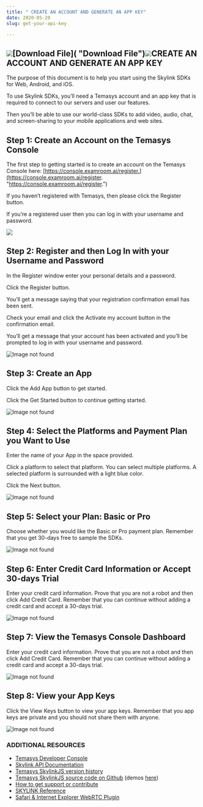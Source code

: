 ```yaml
---
title: " CREATE AN ACCOUNT AND GENERATE AN APP KEY"
date: 2020-05-20
slug: get-your-api-key

---
```

## ![](/login-console.png)[Download File]( "Download File")![](/register-console.png)CREATE AN ACCOUNT AND GENERATE AN APP KEY

The purpose of this document is to help you start using the Skylink SDKs for Web, Android, and iOS.

To use Skylink SDKs, you’ll need a Temasys account and an app key that is required to connect to our servers and user our features.

Then you’ll be able to use our world-class SDKs to add video, audio, chat, and screen-sharing to your mobile applications and web sites.

## Step 1: Create an Account on the Temasys Console

The first step to getting started is to create an account on the Temasys Console here: [https://console.examroom.ai/register.](https://console.examroom.ai/register. "https://console.examroom.ai/register.")

If you haven’t registered with Temasys, then please click the Register button.

If you’re a registered user then you can log in with your username and password.

![](/login-console.png)

## Step 2: Register and then Log In with your Username and Password

In the Register window enter your personal details and a password.

Click the Register button.

You’ll get a message saying that your registration confirmation email has been sent.

Check your email and click the Activate my account button in the confirmation email.

You’ll get a message that your account has been activated and you’ll be prompted to log in with your username and password.

![Image not found](images/createaccount-APIkeygen/Register-Console.png)

## Step 3: Create an App

Click the Add App button to get started.

Click the Get Started button to continue getting started.

![Image not found](images/createaccount-APIkeygen/Console-AddApp.png)

## Step 4: Select the Platforms and Payment Plan you Want to Use

Enter the name of your App in the space provided.

Click a platform to select that platform. You can select multiple platforms. A selected platform is surrounded with a light blue color.

Click the Next button.

![Image not found](images/createaccount-APIkeygen/Console-SelectPlatform.png)

## Step 5: Select your Plan: Basic or Pro

Choose whether you would like the Basic or Pro payment plan. Remember that you get 30-days free to sample the SDKs.

![Image not found](images/createaccount-APIkeygen/Console-Basic-Pro.png)

## Step 6: Enter Credit Card Information or Accept 30-days Trial

Enter your credit card information. Prove that you are not a robot and then click Add Credit Card. Remember that you can continue without adding a credit card and accept a 30-days trial.

![Image not found](images/createaccount-APIkeygen/Console-CreditCard.png)

## Step 7: View the Temasys Console Dashboard

Enter your credit card information. Prove that you are not a robot and then click Add Credit Card. Remember that you can continue without adding a credit card and accept a 30-days trial.

![Image not found](images/createaccount-APIkeygen/Console-Dasghboard.png)

## Step 8: View your App Keys

Click the View Keys button to view your app keys. Remember that you app keys are private and you should not share them with anyone.

![Image not found](images/createaccount-APIkeygen/Console-Dasghboard.png)

### ADDITIONAL RESOURCES

* [Temasys Developer Console](https://console.temasys.io/)
* [Skylink API Documentation](https://cdn.temasys.io/skylink/skylinkjs/latest/doc/classes/Skylink.html)
* [Temasys SkylinkJS version history](https://github.com/Temasys/SkylinkJS/releases)
* [Temasys SkylinkJS source code on Github](http://github.com/Temasys/SkylinkJS) (demos [here](https://github.com/Temasys/SkylinkJS/tree/0.6.x/master/demo))
* [How to get support or contribute](https://temasys.io/support)
* [SKYLINK Reference](iosAPIdocumentation.html)
* [Safari & Internet Explorer WebRTC Plugin](webrtc-plugins-safari-IE.html)